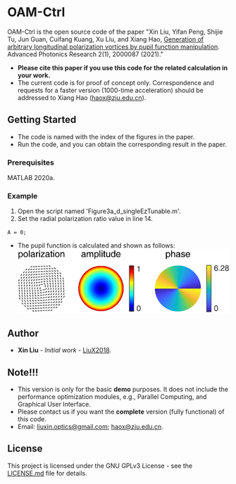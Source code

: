 # OAM-Ctrl

OAM-Ctrl is the open source code of the paper "Xin Liu, Yifan Peng, Shijie Tu, Jun Guan, Cuifang Kuang, Xu Liu, and Xiang Hao, [Generation of arbitrary longitudinal polarization vortices by pupil function manipulation](https://doi.org/10.1002/adpr.202000087). Advanced Photonics Research 2(1), 2000087 (2021)."

- **Please cite this paper if you use this code for the related calculation in your work.**
- The current code is for proof of concept only. Correspondence and requests for a faster version (1000-time acceleration) should be addressed to Xiang Hao (haox@zju.edu.cn).

## Getting Started

- The code is named with the index of the figures in the paper.  
- Run the code, and you can obtain the corresponding result in the paper.

### Prerequisites

MATLAB 2020a.

### Example

1. Open the script named 'Figure3a_d_singleEzTunable.m'.
2. Set the radial polarization ratio value in line 14.
```
A = 0;
```
- The pupil function is calculated and shown as follows:  
![image](https://github.com/Hao-Laboratory/OAM-Ctrl/blob/master/OAM-Ctrl/data/Pupil%20Function.png)

## Author

* **Xin Liu** - *Initial work* - [LiuX2018](https://github.com/LiuX2018).

## Note!!!

- This version is only for the basic **demo** purposes.  It does not include the performance optimization modules, e.g., Parallel Computing, and Graphical User Interface.
- Please contact us if you want the **complete** version (fully functional) of this code.
- Email: liuxin.optics@gmail.com; haox@zju.edu.cn.

## License

This project is licensed under the GNU GPLv3 License - see the [LICENSE.md](LICENSE.md) file for details.
